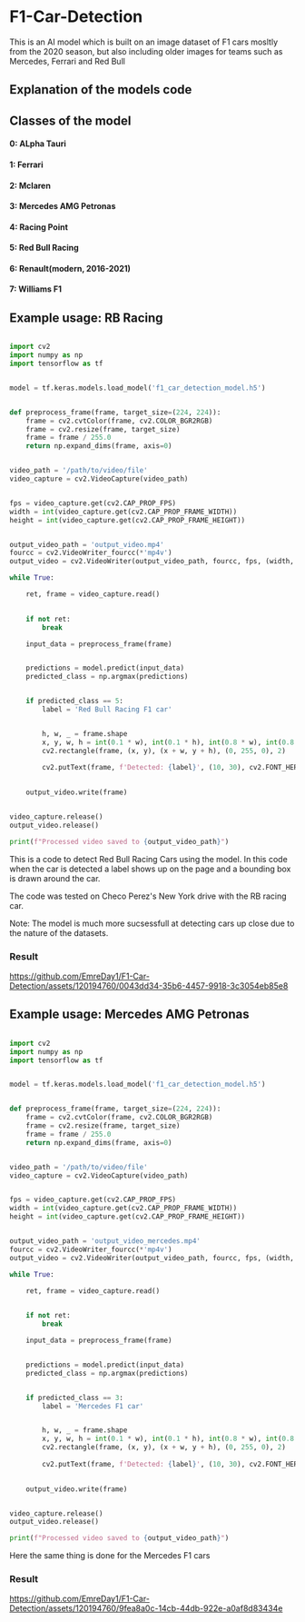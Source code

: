 # F1-Car-Detection

This is an AI model which is built on an image dataset of F1 cars mosltly from the 2020 season, but also  including older images for teams such as Mercedes, Ferrari and Red Bull

## Explanation of the models code 


## Classes of the model

#### 0: ALpha Tauri

#### 1: Ferrari

#### 2: Mclaren

#### 3: Mercedes AMG Petronas

#### 4: Racing Point

#### 5: Red Bull Racing

#### 6: Renault(modern, 2016-2021)

#### 7: Williams F1

## Example usage: RB Racing

```python

import cv2
import numpy as np
import tensorflow as tf


model = tf.keras.models.load_model('f1_car_detection_model.h5')


def preprocess_frame(frame, target_size=(224, 224)):
    frame = cv2.cvtColor(frame, cv2.COLOR_BGR2RGB)
    frame = cv2.resize(frame, target_size)
    frame = frame / 255.0
    return np.expand_dims(frame, axis=0)


video_path = '/path/to/video/file' 
video_capture = cv2.VideoCapture(video_path)


fps = video_capture.get(cv2.CAP_PROP_FPS)
width = int(video_capture.get(cv2.CAP_PROP_FRAME_WIDTH))
height = int(video_capture.get(cv2.CAP_PROP_FRAME_HEIGHT))


output_video_path = 'output_video.mp4'
fourcc = cv2.VideoWriter_fourcc(*'mp4v')
output_video = cv2.VideoWriter(output_video_path, fourcc, fps, (width, height))

while True:

    ret, frame = video_capture.read()

    
    if not ret:
        break

    input_data = preprocess_frame(frame)


    predictions = model.predict(input_data)
    predicted_class = np.argmax(predictions)


    if predicted_class == 5: 
        label = 'Red Bull Racing F1 car'


        h, w, _ = frame.shape
        x, y, w, h = int(0.1 * w), int(0.1 * h), int(0.8 * w), int(0.8 * h)
        cv2.rectangle(frame, (x, y), (x + w, y + h), (0, 255, 0), 2)
        
        cv2.putText(frame, f'Detected: {label}', (10, 30), cv2.FONT_HERSHEY_SIMPLEX, 1, (0, 255, 0), 2)
    

    output_video.write(frame)


video_capture.release()
output_video.release()

print(f"Processed video saved to {output_video_path}")

```

This is a code to detect Red Bull Racing Cars using the model. In this code when the car is detected a label shows up on the page and a bounding box is drawn around the car.

The code was tested on Checo Perez's New York drive with the RB racing car. 

Note: The model is much more sucsessfull at detecting cars up close due to the nature of the datasets.

### Result



https://github.com/EmreDay1/F1-Car-Detection/assets/120194760/0043dd34-35b6-4457-9918-3c3054eb85e8


## Example usage: Mercedes AMG Petronas 

```python

import cv2
import numpy as np
import tensorflow as tf


model = tf.keras.models.load_model('f1_car_detection_model.h5')


def preprocess_frame(frame, target_size=(224, 224)):
    frame = cv2.cvtColor(frame, cv2.COLOR_BGR2RGB)
    frame = cv2.resize(frame, target_size)
    frame = frame / 255.0
    return np.expand_dims(frame, axis=0)


video_path = '/path/to/video/file'
video_capture = cv2.VideoCapture(video_path)


fps = video_capture.get(cv2.CAP_PROP_FPS)
width = int(video_capture.get(cv2.CAP_PROP_FRAME_WIDTH))
height = int(video_capture.get(cv2.CAP_PROP_FRAME_HEIGHT))


output_video_path = 'output_video_mercedes.mp4'
fourcc = cv2.VideoWriter_fourcc(*'mp4v')
output_video = cv2.VideoWriter(output_video_path, fourcc, fps, (width, height))

while True:

    ret, frame = video_capture.read()

    
    if not ret:
        break

    input_data = preprocess_frame(frame)


    predictions = model.predict(input_data)
    predicted_class = np.argmax(predictions)


    if predicted_class == 3:  
        label = 'Mercedes F1 car'


        h, w, _ = frame.shape
        x, y, w, h = int(0.1 * w), int(0.1 * h), int(0.8 * w), int(0.8 * h)
        cv2.rectangle(frame, (x, y), (x + w, y + h), (0, 255, 0), 2)
        
        cv2.putText(frame, f'Detected: {label}', (10, 30), cv2.FONT_HERSHEY_SIMPLEX, 1, (0, 255, 0), 2)
    

    output_video.write(frame)


video_capture.release()
output_video.release()

print(f"Processed video saved to {output_video_path}")
```

Here the same thing is done for the Mercedes F1 cars

### Result

https://github.com/EmreDay1/F1-Car-Detection/assets/120194760/9fea8a0c-14cb-44db-922e-a0af8d83434e



